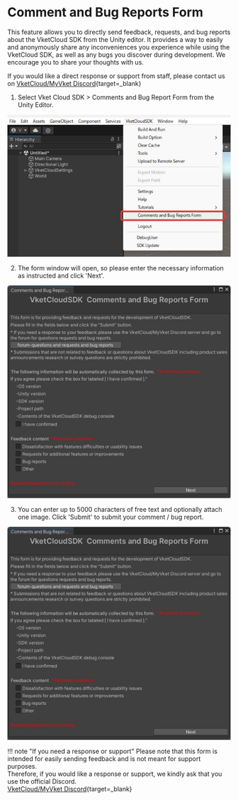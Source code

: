 # Comment and Bug Reports Form

This feature allows you to directly send feedback, requests, and bug reports about the VketCloud SDK from the Unity editor.
It provides a way to easily and anonymously share any inconveniences you experience while using the VketCloud SDK, as well as any bugs you discover during development.
We encourage you to share your thoughts with us.

If you would like a direct response or support from staff, please contact us on [VketCloud/MyVket Discord](https://discord.com/invite/vsFDNTKdNZ){target=_blank}

1. Select Vket Cloud SDK > Comments and Bug Report Form from the Unity Editor.

![Comments](img/Comments_01.jpg)

2. The form window will open, so please enter the necessary information as instructed and click 'Next'.

![Comments](img/Comments_02.jpg)

3. You can enter up to 5000 characters of free text and optionally attach one image. Click 'Submit' to submit your comment / bug report.

![Comments](img/Comments_02.jpg)

!!! note "If you need a response or support"
    Please note that this form is intended for easily sending feedback and is not meant for support purposes.<br>
    Therefore, if you would like a response or support, we kindly ask that you use the official Discord.<br>
    [VketCloud/MyVket Discord](https://discord.com/invite/vsFDNTKdNZ){target=_blank}
